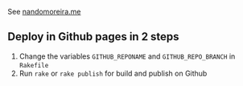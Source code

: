 See [nandomoreira.me](http://nandomoreira.me/nandomoreira-jekyll-theme/)

## Deploy in Github pages in 2 steps

1. Change the variables `GITHUB_REPONAME` and `GITHUB_REPO_BRANCH` in `Rakefile`
2. Run `rake` or `rake publish` for build and publish on Github
